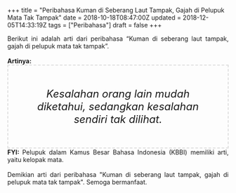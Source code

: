 +++
title = "Peribahasa Kuman di Seberang Laut Tampak, Gajah di Pelupuk Mata Tak Tampak"
date = 2018-10-18T08:47:00Z
updated = 2018-12-05T14:33:19Z
tags = ["Peribahasa"]
draft = false
+++

<div dir="ltr" style="text-align: left;" trbidi="on"><div style="text-align: justify;">Berikut ini adalah arti dari peribahasa “Kuman di seberang laut tampak, gajah di pelupuk mata tak tampak”.</div><br /><div style="text-align: justify;"><b>Artinya:</b></div><div style="border: 2px dashed #ddd; font-size: 24px; height: auto; margin: 0 auto; padding: 50px; text-align: center; width: auto;"><i>Kesalahan orang lain mudah diketahui, sedangkan kesalahan sendiri tak dilihat.</i></div><div style="text-align: justify;"><b>FYI: </b>Pelupuk dalam Kamus Besar Bahasa Indonesia (KBBI) memiliki arti, yaitu kelopak mata.<br /><br /></div><div style="text-align: justify;">Demikian arti dari peribahasa "Kuman di seberang laut tampak, gajah di pelupuk mata tak tampak". Semoga bermanfaat.</div></div>
